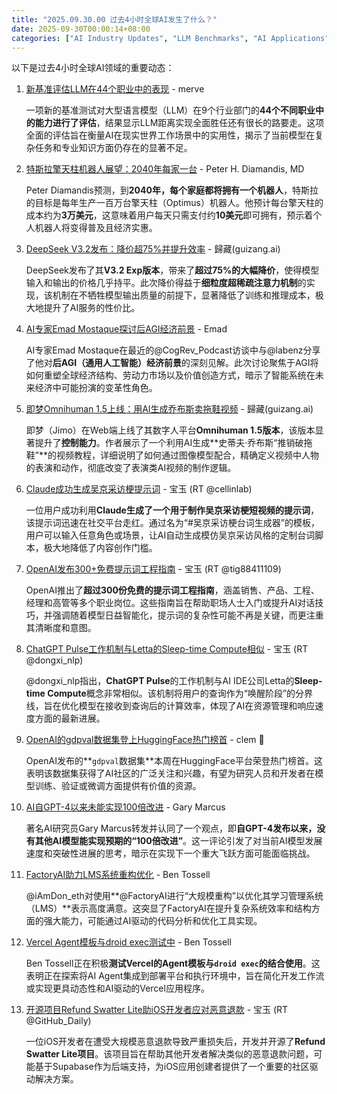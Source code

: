```yaml
---
title: "2025.09.30.00 过去4小时全球AI发生了什么？"
date: 2025-09-30T00:00:14+08:00
categories: ["AI Industry Updates", "LLM Benchmarks", "AI Applications", "AI Research", "Prompt Engineering", "Digital Humans", "Robotics", "Open Source AI"]
---
```


以下是过去4小时全球AI领域的重要动态：

1.  [新基准评估LLM在44个职业中的表现](https://x.com/mervenoyann/status/1972676820983058917) - merve

    一项新的基准测试对大型语言模型（LLM）在9个行业部门的**44个不同职业中的能力进行了评估**，结果显示LLM距离实现全面胜任还有很长的路要走。这项全面的评估旨在衡量AI在现实世界工作场景中的实用性，揭示了当前模型在复杂任务和专业知识方面仍存在的显著不足。

2.  [特斯拉擎天柱机器人展望：2040年每家一台](https://x.com/PeterDiamandis/status/1972663356881358883) - Peter H. Diamandis, MD

    Peter Diamandis预测，到**2040年，每个家庭都将拥有一个机器人**，特斯拉的目标是每年生产一百万台擎天柱（Optimus）机器人。他预计每台擎天柱的成本约为**3万美元**，这意味着用户每天只需支付约**10美元**即可拥有，预示着个人机器人将变得普及且经济实惠。

3.  [DeepSeek V3.2发布：降价超75%并提升效率](https://x.com/op7418/status/1972650984049701076) - 歸藏(guizang.ai)

    DeepSeek发布了其**V3.2 Exp版本**，带来了**超过75%的大幅降价**，使得模型输入和输出的价格几乎持平。此次降价得益于**细粒度超稀疏注意力机制**的实现，该机制在不牺牲模型输出质量的前提下，显著降低了训练和推理成本，极大地提升了AI服务的性价比。

4.  [AI专家Emad Mostaque探讨后AGI经济前景](https://x.com/EMostaque/status/1972669847038255439) - Emad

    AI专家Emad Mostaque在最近的@CogRev_Podcast访谈中与@labenz分享了他对**后AGI（通用人工智能）经济前景**的深刻见解。此次讨论聚焦于AGI将如何重塑全球经济结构、劳动力市场以及价值创造方式，暗示了智能系统在未来经济中可能扮演的变革性角色。

5.  [即梦Omnihuman 1.5上线：用AI生成乔布斯卖拖鞋视频](https://x.com/op7418/status/1972652034320134413) - 歸藏(guizang.ai)

    即梦（Jimo）在Web端上线了其数字人平台**Omnihuman 1.5版本**，该版本显著提升了**控制能力**。作者展示了一个利用AI生成**史蒂夫·乔布斯“推销破拖鞋”**的视频教程，详细说明了如何通过图像模型配合，精确定义视频中人物的表演和动作，彻底改变了表演类AI视频的制作逻辑。

6.  [Claude成功生成吴京采访梗提示词](https://x.com/dotey/status/1972669451850924539) - 宝玉 (RT @cellinlab)

    一位用户成功利用**Claude生成了一个用于制作吴京采访梗短视频的提示词**，该提示词迅速在社交平台走红。通过名为“#吴京采访梗台词生成器”的模板，用户可以输入任意角色或场景，让AI自动生成模仿吴京采访风格的定制台词脚本，极大地降低了内容创作门槛。

7.  [OpenAI发布300+免费提示词工程指南](https://x.com/dotey/status/1972662683737407732) - 宝玉 (RT @tig88411109)

    OpenAI推出了**超过300份免费的提示词工程指南**，涵盖销售、产品、工程、经理和高管等多个职业岗位。这些指南旨在帮助职场人士入门或提升AI对话技巧，并强调随着模型日益智能化，提示词的复杂性可能不再是关键，而更注重其清晰度和意图。

8.  [ChatGPT Pulse工作机制与Letta的Sleep-time Compute相似](https://x.com/dotey/status/1972666219510608190) - 宝玉 (RT @dongxi_nlp)

    @dongxi_nlp指出，**ChatGPT Pulse**的工作机制与AI IDE公司Letta的**Sleep-time Compute**概念非常相似。该机制将用户的查询作为“唤醒阶段”的分界线，旨在优化模型在接收到查询后的计算效率，体现了AI在资源管理和响应速度方面的最新进展。

9.  [OpenAI的gdpval数据集登上HuggingFace热门榜首](https://x.com/ClementDelangue/status/1972640079559749632) - clem 🤗

    OpenAI发布的**`gdpval`数据集**本周在HuggingFace平台荣登热门榜首。这表明该数据集获得了AI社区的广泛关注和兴趣，有望为研究人员和开发者在模型训练、验证或微调方面提供有价值的资源。

10. [AI自GPT-4以来未能实现100倍改进](https://x.com/GaryMarcus/status/1972635965270499621) - Gary Marcus

    著名AI研究员Gary Marcus转发并认同了一个观点，即**自GPT-4发布以来，没有其他AI模型能实现预期的“100倍改进”**。这一评论引发了对当前AI模型发展速度和突破性进展的思考，暗示在实现下一个重大飞跃方面可能面临挑战。

11. [FactoryAI助力LMS系统重构优化](https://x.com/bentossell/status/1972672920179605682) - Ben Tossell

    @iAmDon_eth对使用**@FactoryAI进行“大规模重构”以优化其学习管理系统（LMS）**表示高度满意。这突显了FactoryAI在提升复杂系统效率和结构方面的强大能力，可能通过AI驱动的代码分析和优化工具实现。

12. [Vercel Agent模板与droid exec测试中](https://x.com/bentossell/status/1972632767923102085) - Ben Tossell

    Ben Tossell正在积极**测试Vercel的Agent模板与`droid exec`的结合使用**。这表明正在探索将AI Agent集成到部署平台和执行环境中，旨在简化开发工作流或实现更具动态性和AI驱动的Vercel应用程序。

13. [开源项目Refund Swatter Lite助iOS开发者应对恶意退款](https://x.com/dotey/status/1972666806553768296) - 宝玉 (RT @GitHub_Daily)

    一位iOS开发者在遭受大规模恶意退款导致严重损失后，开发并开源了**Refund Swatter Lite项目**。该项目旨在帮助其他开发者解决类似的恶意退款问题，可能基于Supabase作为后端支持，为iOS应用创建者提供了一个重要的社区驱动解决方案。